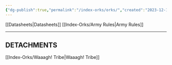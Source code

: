 ```yaml
---
{"dg-publish":true,"permalink":"/index-orks/orks/","created":"2023-12-12T13:35:23.000+07:00","updated":"2023-12-13T14:56:52.248+07:00"}
---
```


[[Datasheets\|Datasheets]]
[[Index-Orks/Army Rules\|Army Rules]]

***

## DETACHMENTS

[[Index-Orks/Waaagh! Tribe\|Waaagh! Tribe]]